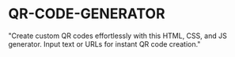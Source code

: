 # QR-CODE-GENERATOR
 "Create custom QR codes effortlessly with this HTML, CSS, and JS generator. Input text or URLs for instant QR code creation."

